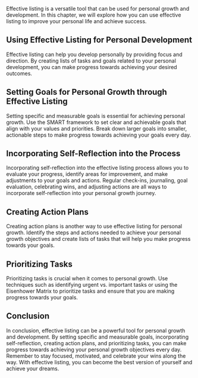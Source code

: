 
Effective listing is a versatile tool that can be used for personal growth and development. In this chapter, we will explore how you can use effective listing to improve your personal life and achieve success.

Using Effective Listing for Personal Development
------------------------------------------------

Effective listing can help you develop personally by providing focus and direction. By creating lists of tasks and goals related to your personal development, you can make progress towards achieving your desired outcomes.

Setting Goals for Personal Growth through Effective Listing
-----------------------------------------------------------

Setting specific and measurable goals is essential for achieving personal growth. Use the SMART framework to set clear and achievable goals that align with your values and priorities. Break down larger goals into smaller, actionable steps to make progress towards achieving your goals every day.

Incorporating Self-Reflection into the Process
----------------------------------------------

Incorporating self-reflection into the effective listing process allows you to evaluate your progress, identify areas for improvement, and make adjustments to your goals and actions. Regular check-ins, journaling, goal evaluation, celebrating wins, and adjusting actions are all ways to incorporate self-reflection into your personal growth journey.

Creating Action Plans
---------------------

Creating action plans is another way to use effective listing for personal growth. Identify the steps and actions needed to achieve your personal growth objectives and create lists of tasks that will help you make progress towards your goals.

Prioritizing Tasks
------------------

Prioritizing tasks is crucial when it comes to personal growth. Use techniques such as identifying urgent vs. important tasks or using the Eisenhower Matrix to prioritize tasks and ensure that you are making progress towards your goals.

Conclusion
----------

In conclusion, effective listing can be a powerful tool for personal growth and development. By setting specific and measurable goals, incorporating self-reflection, creating action plans, and prioritizing tasks, you can make progress towards achieving your personal growth objectives every day. Remember to stay focused, motivated, and celebrate your wins along the way. With effective listing, you can become the best version of yourself and achieve your dreams.
